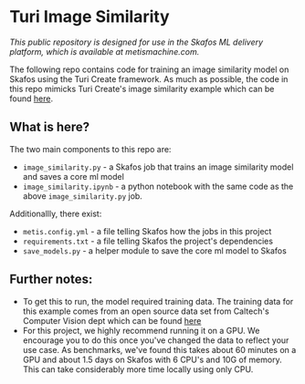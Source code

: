 # Turi Image Similarity

_This public repository is designed for use in the Skafos ML delivery platform, which is available at metismachine.com._

The following repo contains code for training an image similarity model on Skafos using the Turi Create framework.
As much as possible, the code in this repo mimicks Turi Create's image similarity example which can be found [here](https://apple.github.io/turicreate/docs/userguide/image_similarity/). 

## What is here?

The two main components to this repo are:
- `image_similarity.py` - a Skafos job that trains an image similarity model and saves a core ml model
- `image_similarity.ipynb` - a python notebook with the same code as the above `image_similarity.py` job.

Additionallly, there exist:
- `metis.config.yml` - a file telling Skafos how the jobs in this project
- `requirements.txt` - a file telling Skafos the project's dependencies
- `save_models.py` - a helper module to save the core ml model to Skafos

## Further notes:
- To get this to run, the model required training data. The training data for this example comes from an open source data set from Caltech's Computer Vision dept which can be found [here](http://www.vision.caltech.edu/Image_Datasets/Caltech101/101_ObjectCategories.tar.gz)
- For this project, we highly recommend running it on a GPU. We encourage you to do this once you've changed the data to reflect your use case. As benchmarks, we've found this takes about 60 minutes on a GPU and about 1.5 days on Skafos with 6 CPU's and 10G of memory. This can take considerably more time locally using only CPU. 
